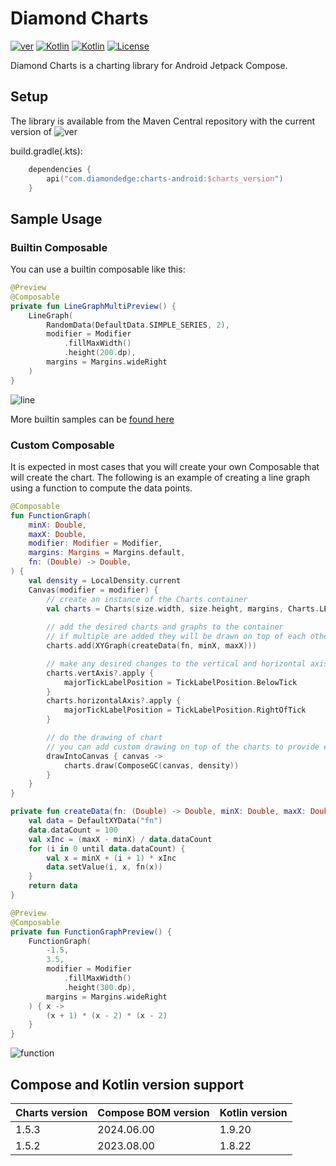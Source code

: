 # Diamond Charts

[![ver](https://img.shields.io/maven-central/v/com.diamondedge/charts-android)](https://repo1.maven.org/maven2/com/diamondedge/charts-android/)
[![Kotlin](https://img.shields.io/badge/Kotlin-1.8.10-blue.svg?logo=kotlin)](http://kotlinlang.org)
[![Kotlin](https://img.shields.io/badge/Compose-1.4.4-blue.svg)](https://developer.android.com/jetpack/androidx/releases/compose-ui)
[![License](https://img.shields.io/badge/License-Apache--2.0-green)](http://www.apache.org/licenses/LICENSE-2.0)

Diamond Charts is a charting library for Android Jetpack Compose.

## Setup

The library is available from the Maven Central repository with the current version
of ![ver](https://img.shields.io/maven-central/v/com.diamondedge/charts-android)

build.gradle(.kts):

```kotlin
    dependencies {
        api("com.diamondedge:charts-android:$charts_version")
    }
```

## Sample Usage

### Builtin Composable

You can use a builtin composable like this:

```kotlin
@Preview
@Composable
private fun LineGraphMultiPreview() {
    LineGraph(
        RandomData(DefaultData.SIMPLE_SERIES, 2),
        modifier = Modifier
            .fillMaxWidth()
            .height(200.dp),
        margins = Margins.wideRight
    )
}
```

![line](https://user-images.githubusercontent.com/1443778/230458138-969ff1a7-b5ad-4504-99c4-90a39bb8874a.png)

More builtin samples can be [found here](Samples.md)

### Custom Composable

It is expected in most cases that you will create your own Composable that will create the chart. The following is an example of creating
a line graph using a function to compute the data points.

```kotlin
@Composable
fun FunctionGraph(
    minX: Double,
    maxX: Double,
    modifier: Modifier = Modifier,
    margins: Margins = Margins.default,
    fn: (Double) -> Double,
) {
    val density = LocalDensity.current
    Canvas(modifier = modifier) {
        // create an instance of the Charts container
        val charts = Charts(size.width, size.height, margins, Charts.LEGEND_NONE)
        
        // add the desired charts and graphs to the container
        // if multiple are added they will be drawn on top of each other
        charts.add(XYGraph(createData(fn, minX, maxX)))

        // make any desired changes to the vertical and horizontal axis
        charts.vertAxis?.apply {
            majorTickLabelPosition = TickLabelPosition.BelowTick
        }
        charts.horizontalAxis?.apply {
            majorTickLabelPosition = TickLabelPosition.RightOfTick
        }

        // do the drawing of chart
        // you can add custom drawing on top of the charts to provide even more customizations
        drawIntoCanvas { canvas ->
            charts.draw(ComposeGC(canvas, density))
        }
    }
}

private fun createData(fn: (Double) -> Double, minX: Double, maxX: Double): ChartData {
    val data = DefaultXYData("fn")
    data.dataCount = 100
    val xInc = (maxX - minX) / data.dataCount
    for (i in 0 until data.dataCount) {
        val x = minX + (i + 1) * xInc
        data.setValue(i, x, fn(x))
    }
    return data
}

@Preview
@Composable
private fun FunctionGraphPreview() {
    FunctionGraph(
        -1.5,
        3.5,
        modifier = Modifier
            .fillMaxWidth()
            .height(300.dp),
        margins = Margins.wideRight
    ) { x ->
        (x + 1) * (x - 2) * (x - 2)
    }
}
```

![function](https://user-images.githubusercontent.com/1443778/230459075-0113b77a-1a0d-421e-bca4-8e7f1b9ca8e1.png)

## Compose and Kotlin version support

| Charts version | Compose BOM version | Kotlin version |
|----------------|---------------------|----------------|
| 1.5.3          | 2024.06.00          | 1.9.20         |
| 1.5.2          | 2023.08.00          | 1.8.22         |
